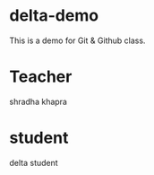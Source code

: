 # delta-demo
This is a demo for Git &amp; Github class.

# Teacher
shradha khapra

# student
delta student
